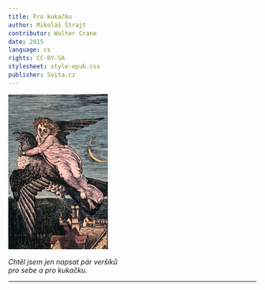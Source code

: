 ```yaml
---
title: Pro kukačku
author: Mikoláš Štrajt
contributor: Walter Crane
date: 2015
language: cs
rights: CC-BY-SA
stylesheet: style-epub.css
publisher: Svita.cz
---
```


![](137.gif)

*Chtěl jsem jen napsat pár veršíků  
pro sebe a pro kukačku.*

---

